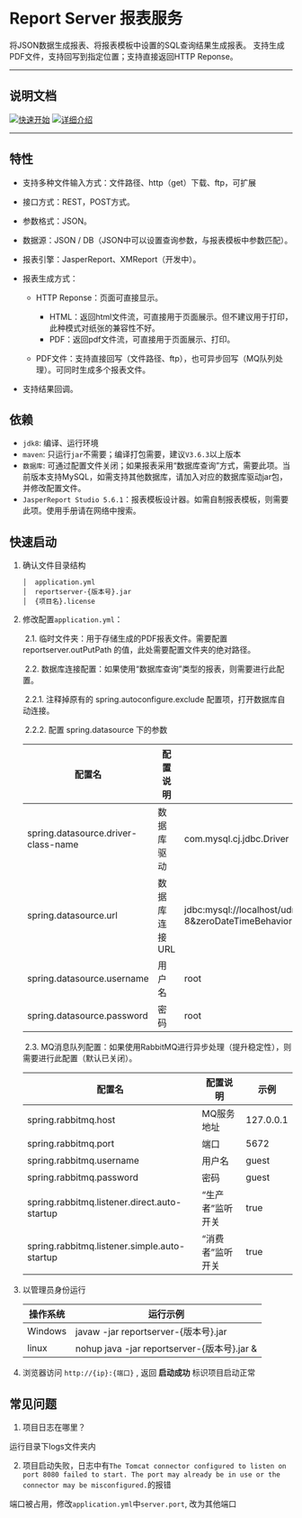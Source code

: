 # Report Server 报表服务

将JSON数据生成报表、将报表模板中设置的SQL查询结果生成报表。
支持生成PDF文件，支持回写到指定位置；支持直接返回HTTP Reponse。

---

## 说明文档

[![快速开始](https://img.shields.io/badge/%E8%AF%95%E7%94%A8-%E5%BF%AB%E9%80%9F%E5%BC%80%E5%A7%8B-blue.svg)](readme.md)
[![详细介绍](https://img.shields.io/badge/%E6%8E%A5%E5%8F%A3-%E8%AF%A6%E7%BB%86%E4%BB%8B%E7%BB%8D-blue.svg)](detail.md)

---

## 特性

* 支持多种文件输入方式：文件路径、http（get）下载、ftp，可扩展
* 接口方式：REST，POST方式。
* 参数格式：JSON。
* 数据源：JSON / DB（JSON中可以设置查询参数，与报表模板中参数匹配）。
* 报表引擎：JasperReport、XMReport（开发中）。
* 报表生成方式：
  * HTTP Reponse：页面可直接显示。
    * HTML：返回html文件流，可直接用于页面展示。但不建议用于打印，此种模式对纸张的兼容性不好。
    * PDF：返回pdf文件流，可直接用于页面展示、打印。

  * PDF文件：支持直接回写（文件路径、ftp），也可异步回写（MQ队列处理）。可同时生成多个报表文件。

* 支持结果回调。

## 依赖

* `jdk8`: 编译、运行环境
* `maven`: 只运行`jar`不需要；编译打包需要，建议`V3.6.3`以上版本
* `数据库`: 可通过配置文件关闭；如果报表采用“数据库查询”方式，需要此项。当前版本支持MySQL，如需支持其他数据库，请加入对应的数据库驱动jar包，并修改配置文件。
* `JasperReport Studio 5.6.1`：报表模板设计器。如需自制报表模板，则需要此项。使用手册请在网络中搜索。

## 快速启动

1. 确认文件目录结构

   ```
   │  application.yml
   │  reportserver-{版本号}.jar
   │  {项目名}.license
   ```

2. 修改配置`application.yml`：

   ​	2.1. 临时文件夹：用于存储生成的PDF报表文件。需要配置 reportserver.outPutPath 的值，此处需要配置文件夹的绝对路径。

   ​		2.2. 数据库连接配置：如果使用“数据库查询”类型的报表，则需要进行此配置。

   ​			2.2.1. 注释掉原有的  spring.autoconfigure.exclude 配置项，打开数据库自动连接。

   ​			2.2.2. 配置  spring.datasource 下的参数

   | 配置名                              | 配置说明      | 示例                                                         |
   | ----------------------------------- | ------------- | ------------------------------------------------------------ |
   | spring.datasource.driver-class-name | 数据库驱动    | com.mysql.cj.jdbc.Driver                                     |
   | spring.datasource.url               | 数据库连接URL | jdbc:mysql://localhost/udmc?useUnicode=true&characterEncoding=UTF-8&zeroDateTimeBehavior=convertToNull&autoReconnect=true&serverTimezone=UTC&useSSL=false |
   | spring.datasource.username          | 用户名        | root                                                         |
   | spring.datasource.password          | 密码          | root                                                         |

   ​		2.3. MQ消息队列配置：如果使用RabbitMQ进行异步处理（提升稳定性），则需要进行此配置（默认已关闭）。

   | 配置名                                       | 配置说明         | 示例      |
   | -------------------------------------------- | ---------------- | --------- |
   | spring.rabbitmq.host                         | MQ服务地址       | 127.0.0.1 |
   | spring.rabbitmq.port                         | 端口             | 5672      |
   | spring.rabbitmq.username                     | 用户名           | guest     |
   | spring.rabbitmq.password                     | 密码             | guest     |
   | spring.rabbitmq.listener.direct.auto-startup | “生产者”监听开关 | true      |
   | spring.rabbitmq.listener.simple.auto-startup | “消费者”监听开关 | true      |

3. 以管理员身份运行

   | 操作系统 | 运行示例                                    |
   | -------- | ------------------------------------------- |
   | Windows  | javaw -jar reportserver-{版本号}.jar        |
   | linux    | nohup java -jar reportserver-{版本号}.jar & |

4. 浏览器访问 `http://{ip}:{端口}` , 返回 **启动成功** 标识项目启动正常



## 常见问题

1. 项目日志在哪里？

  运行目录下logs文件夹内

2. 项目启动失败，日志中有`The Tomcat connector configured to listen on port 8080 failed to start. The port may already be in use or the connector may be misconfigured.`的报错
   

  端口被占用，修改`application.yml`中`server.port`, 改为其他端口
